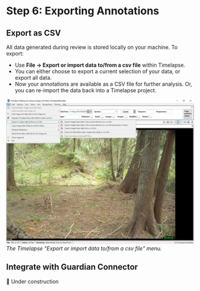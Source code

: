 # Step 6: Exporting Annotations

## Export as CSV

All data generated during review is stored locally on your machine. To export:

- Use **File → Export or import data to/from a csv file** within Timelapse.
- You can either choose to export a current selection of your data, or export all data.
- Now your annotations are available as a CSV file for further analysis. Or, you can re-import the data back into a Timelapse project.

![Export as CSV](images/export-csv.jpg)
_The Timelapse "Export or import data to/from a csv file" menu._

## Integrate with Guardian Connector

🚧 Under construction